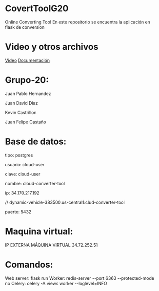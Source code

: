 # CovertToolG20
Online Converting Tool
En este repositorio se encuentra la aplicación en flask de conversion
 
# Video y otros archivos
[Video](https://uniandes-my.sharepoint.com/:f:/g/personal/jp_hernandezr1_uniandes_edu_co/Ej2sNNATMytKpl-zvF98aXMB3oJKqYmQ8r2q_08qLWFn1A?e=gSO2Ep)
[Documentación](https://uniandes-my.sharepoint.com/:w:/g/personal/jf_castanol_uniandes_edu_co/ESINaQy5tRdOkOk91pwRoQ8Be2_uvQVtLItV-cQtdVVmAg?e=CC1YNy)

# Grupo-20:

Juan Pablo Hernandez

Juan David Diaz

Kevin Castrillon

Juan Felipe Castaño



# Base de datos:

tipo: postgres

usuario: cloud-user

clave: cloud-user

nombre: cloud-converter-tool

ip: 34.170.217.192

// dynamic-vehicle-383500:us-central1:clud-converter-tool

puerto: 5432

# Maquina virtual:

IP EXTERNA MÁQUINA VIRTUAL 34.72.252.51

# Comandos:

Web server: flask run
Worker: redis-server --port 6363 --protected-mode no
Celery: celery -A views worker --loglevel=INFO
